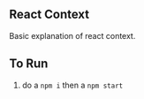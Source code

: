 ## React Context

Basic explanation of react context.


## To Run

1. do a `npm i` then a `npm start`